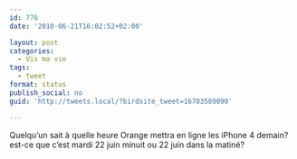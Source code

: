 ```yaml
---
id: 776
date: '2010-06-21T16:02:52+02:00'

layout: post
categories:
  - Vis ma vie
tags:
  - tweet
format: status
publish_social: no
guid: 'http://tweets.local/?birdsite_tweet=16703589090'

---
```


Quelqu’un sait à quelle heure Orange mettra en ligne les iPhone 4 demain? est-ce que c’est mardi 22 juin minuit ou 22 juin dans la matiné?